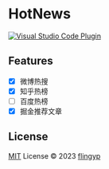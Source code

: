# HotNews

<a href="https://marketplace.visualstudio.com/items?itemName=antfu.HotNews" target="__blank"><img src="https://img.shields.io/badge/VS%20Code%20Marketplace-HotNews-blue?style=plastic&link=https%3A%2F%2Fmarketplace.visualstudio.com%2Fitems%3FitemName%3Dflingyp.vscode-plugin-hot-news" alt="Visual Studio Code Plugin" /></a>

## Features

- [x] 微博热搜
- [x] 知乎热榜
- [ ] 百度热榜
- [x] 掘金推荐文章

## License

[MIT](./LICENSE) License © 2023 [flingyp](https://github.com/flingyp)
